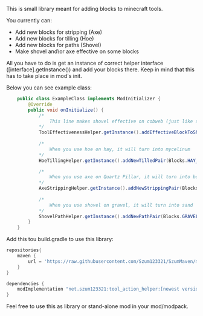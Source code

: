 This is small library meant for adding blocks to minecraft tools.

You currently can:
 * Add new blocks for stripping (Axe)
 * Add new blocks for tilling (Hoe)
 * Add new blocks for paths (Shovel)
 * Make shovel and\or axe effective on some blocks
 
All you have to do is get an instance of correct helper interface ([interface].getInstance()) and add your blocks there.
Keep in mind that this has to take place in mod's init.

Below you can see example class:

```java
    public class ExampleClass implements ModInitializer {
        @Override
        public void onInitialize() {
            /*
                This line makes shovel effective on cobweb (just like sword)
            */
            ToolEffectivenessHelper.getInstance().addEffectiveBlockToShovel(Blocks.COBWEB);  
            
            /*
                When you use hoe on hay, it will turn into mycelinum             
            */
            HoeTillingHelper.getInstance().addNewTilledPair(Blocks.HAY_BLOCK, Blocks.MYCELIUM.getDefaultState());

            /*
                When you use axe on Quartz Pillar, it will turn into bone block             
            */    
            AxeStrippingHelper.getInstance().addNewStrippingPair(Blocks.QUARTZ_PILLAR, Blocks.BONE_BLOCK);
 
            /*
                When you use shovel on gravel, it will turn into sand           
            */     
            ShovelPathHelper.getInstance().addNewPathPair(Blocks.GRAVEL, Blocks.SAND.getDefaultState());
        }
    }
```

Add this tou build.gradle to use this library:
```groovy
repositories{
	maven {
		url = 'https://raw.githubusercontent.com/Szum123321/SzumMaven/master/'
	}
}

dependencies {
	modImplementation "net.szum123321:tool_action_helper:[newest version]"
}
```

Feel free to use this as library or stand-alone mod in your mod/modpack.